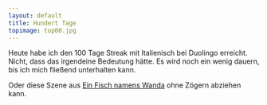 ```yaml
---
layout: default
title: Hundert Tage
topimage: top00.jpg
---
```


Heute habe ich den 100 Tage Streak mit Italienisch bei Duolingo erreicht.
Nicht, dass das irgendeine Bedeutung hätte.
Es wird noch ein wenig dauern, bis ich mich fließend unterhalten kann.

Oder diese Szene aus [Ein Fisch namens Wanda](https://www.youtube.com/watch?v=tBas6MGQRmw) ohne Zögern abziehen kann.

